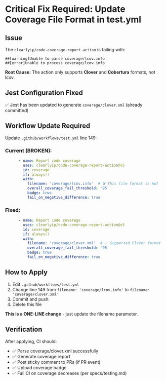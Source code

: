 # Critical Fix Required: Update Coverage File Format in test.yml

## Issue

The `clearlyip/code-coverage-report-action` is failing with:
```
##[warning]Unable to parse coverage/lcov.info
##[error]Unable to process coverage/lcov.info
```

**Root Cause:** The action only supports **Clover** and **Cobertura** formats, not lcov.

## Jest Configuration Fixed

✅ Jest has been updated to generate `coverage/clover.xml` (already committed)

## Workflow Update Required

Update `.github/workflows/test.yml` line 149:

### Current (BROKEN):
```yaml
      - name: Report code coverage
        uses: clearlyip/code-coverage-report-action@v5
        id: coverage
        if: always()
        with:
          filename: 'coverage/lcov.info'  # ❌ This file format is not supported
          overall_coverage_fail_threshold: '95'
          badge: true
          fail_on_negative_difference: true
```

### Fixed:
```yaml
      - name: Report code coverage
        uses: clearlyip/code-coverage-report-action@v5
        id: coverage
        if: always()
        with:
          filename: 'coverage/clover.xml'  # ✅ Supported Clover format
          overall_coverage_fail_threshold: '95'
          badge: true
          fail_on_negative_difference: true
```

## How to Apply

1. Edit `.github/workflows/test.yml`
2. Change line 149 from `filename: 'coverage/lcov.info'` to `filename: 'coverage/clover.xml'`
3. Commit and push
4. Delete this file

**This is a ONE-LINE change** - just update the filename parameter.

## Verification

After applying, CI should:
- ✅ Parse coverage/clover.xml successfully
- ✅ Generate coverage report
- ✅ Post sticky comment to PRs (if PR event)
- ✅ Upload coverage badge
- ✅ Fail CI on coverage decreases (per specs/testing.md)

